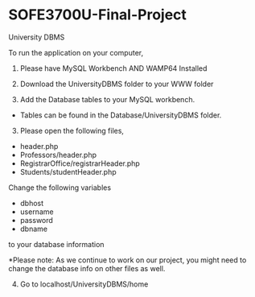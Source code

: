 # SOFE3700U-Final-Project
University DBMS

To run the application on your computer,

1. Please have MySQL Workbench AND WAMP64 Installed

2. Download the UniversityDBMS folder to your WWW folder

3. Add the Database tables to your MySQL workbench.
  - Tables can be found in the Database/UniversityDBMS folder.

3. Please open the following files,
  - header.php
  - Professors/header.php
  - RegistrarOffice/registrarHeader.php
  - Students/studentHeader.php
 
Change the following variables 

  - dbhost
  - username
  - password
  - dbname
  
to your database information
 
 *Please note: As we continue to work on our project, you might need to change the database info on other files as well.
 
 4. Go to localhost/UniversityDBMS/home
 

